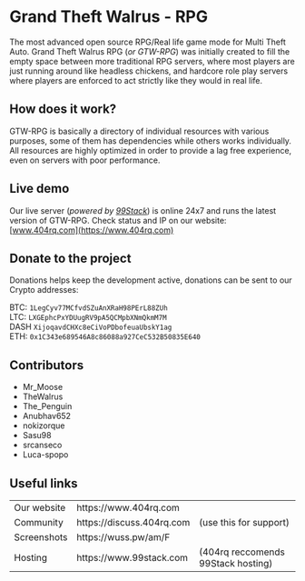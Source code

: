# Grand Theft Walrus - RPG
The most advanced open source RPG/Real life game mode for Multi Theft Auto. Grand Theft Walrus RPG (*or GTW-RPG*) was initially created to fill the empty space between more traditional RPG servers, where most players are just running around like headless chickens, and hardcore role play servers where players are enforced to act strictly like they would in real life.

## How does it work?
GTW-RPG is basically a directory of individual resources with various purposes, some of them has dependencies while others works individually. All resources are highly optimized in order to provide a lag free experience, even on servers with poor performance. 

## Live demo
Our live server (*powered by [99Stack](https://www.99stack.com)*) is online 24x7 and runs the latest version of GTW-RPG. 
Check status and IP on our website: [www.404rq.com](https://www.404rq.com)

## Donate to the project
Donations helps keep the development active, donations can be sent to our Crypto addresses:

BTC: `1LegCyv77MCfvdSZuAnXRaH98PErL88ZUh`<br>
LTC: `LXGEphcPxYDUugRV9pA5QCMpbXNmQkmM7M`<br>
DASH `XijoqavdCHXc8eCiVoPDbofeuaUbskY1ag`<br>
ETH: `0x1C343e689546A8c86088a927CeC532B50835E640`

## Contributors
* Mr_Moose
* TheWalrus
* The_Penguin
* Anubhav652
* nokizorque
* Sasu98
* srcanseco
* Luca-spopo

## Useful links
<table><tr><td>Our website</td><td>https://www.404rq.com</td><td></td></tr>
<tr><td>Community</td><td>https://discuss.404rq.com</td><td>(use this for support)</td></tr>
<tr><td>Screenshots</td><td>https://wuss.pw/am/F</td><td></td></tr>
<tr><td>Hosting</td><td>https://www.99stack.com</td><td>(404rq reccomends 99Stack hosting)</td></tr>
</table>
